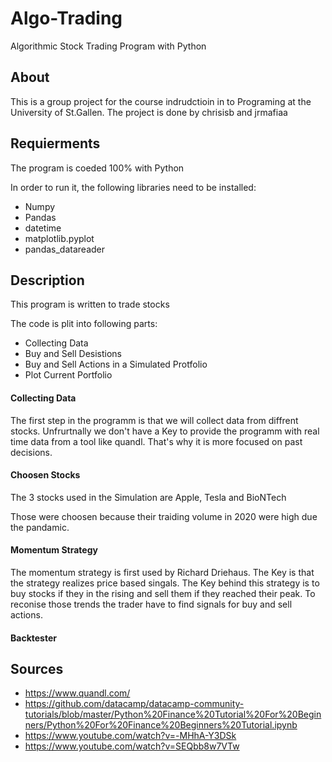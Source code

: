 # Algo-Trading
Algorithmic Stock Trading Program with Python


## About 
This is a group project for the course indrudctioin in to Programing at the University of St.Gallen. The project is done by chrisisb and jrmafiaa 

## Requierments  
The program is coeded 100% with Python

In order to run it, the following libraries need to be installed:    
* Numpy
* Pandas
* datetime
* matplotlib.pyplot
* pandas_datareader

## Description

This program is written to trade stocks

The code is plit into following parts: 
* Collecting Data
* Buy and Sell Desistions
* Buy and Sell Actions in a Simulated Protfolio
* Plot Current Portfolio


#### Collecting Data 
The first step in the programm is that we will collect data from diffrent stocks. Unfrurtnally we don't have a Key to provide the programm with real time data from a tool like quandl. That's why it is more focused on past decisions. 

#### Choosen Stocks 
The 3 stocks used in the Simulation are Apple, Tesla and BioNTech

Those were choosen because their traiding volume in 2020 were high due the pandamic. 

#### Momentum Strategy 
The momentum strategy is first used by Richard Driehaus. The Key is that the strategy realizes price based singals. The Key behind this strategy is to buy stocks if they in the rising and sell them if they reached their peak. To reconise those trends the trader have to find signals for buy and sell actions. 

#### Backtester 

## Sources 
* https://www.quandl.com/ 
* https://github.com/datacamp/datacamp-community-tutorials/blob/master/Python%20Finance%20Tutorial%20For%20Beginners/Python%20For%20Finance%20Beginners%20Tutorial.ipynb
* https://www.youtube.com/watch?v=-MHhA-Y3DSk
* https://www.youtube.com/watch?v=SEQbb8w7VTw
